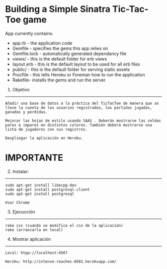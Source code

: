 Building a Simple Sinatra Tic-Tac-Toe game 
==================================================

App currently contains:

* app.rb - the application code
* Gemfile - specifies the gems this app relies on
* Gemfile.lock - automatically generated dependancy file
* views/ - this is the default folder for erb views
* layout.erb - this is the default layout to be used for all erb files
* public/ - this is the default folder for serving static assets
* Procfile - this tells Heroku or Foreman how to run the application
* Rakefile- installs the gems and run the server

1. Objetivo
-----------
	
	Añadir una base de datos a la práctica del TicTacToe de manera que se lleve la cuenta de los usuarios registrados, las partidas jugadas, ganadas y perdídas. 

	Mejorar las hojas de estilo usando SAAS . Deberán mostrarse las celdas pares e impares en distintos colores. También deberá mostrarse una lista de jugadores con sus registros.

	Despliegar la aplicación en Heroku. 


IMPORTANTE
==========

2. Instalar:
------------

	sudo apt-get install libecpg-dev
	sudo apt-get install postgresql-client
	sudo apt-get install postgresql

	Usar Chrome

3. Ejecucción
-------------

	rake css (cuando se modifica el css de la aplicación)
	rake (arrancarla en local)

4. Mostrar aplicación
---------------------
	Local: htpp://localhost:4567

	Heroku: http://intense-reaches-6581.herokuapp.com/
